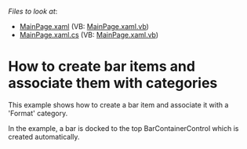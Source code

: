 <!-- default file list -->
*Files to look at*:

* [MainPage.xaml](./CS/CreateBarsCategories_Ex/MainPage.xaml) (VB: [MainPage.xaml.vb](./VB/CreateBarsCategories_Ex/MainPage.xaml.vb))
* [MainPage.xaml.cs](./CS/CreateBarsCategories_Ex/MainPage.xaml.cs) (VB: [MainPage.xaml.vb](./VB/CreateBarsCategories_Ex/MainPage.xaml.vb))
<!-- default file list end -->
# How to create bar items and associate them with categories


<p>This example shows how to create a bar item and associate it with a 'Format' category.</p><p>In the example, a bar is docked to the top BarContainerControl which is created automatically.</p>

<br/>


